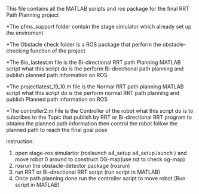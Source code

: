 This file contains all the MATLAB scripts and ros package for the final RRT Path Planning project

*The pfms_support folder contain the stage simulator which already set up the enviroment

*The Obstacle check folder is a ROS package that perform the obstacle-checking function of the project

*The Bio_lastest.m file is the Bi-directional RRT path Planning MATLAB script what this script do is the perform Bi-directional path planning and publish planned path information on ROS

*The projectlatest_19_10.m file is the Normal RRT path planning MATLAB script what this script do is the perform normal RRT path planning and publish Planned path information on ROS

*The controller2.m File is the Controller of the robot what this script do is to subcribes to the Topic that publish by RRT or Bi-directional RRT program to obtains the planned path information then control the robot follow the planned path to reach the final goal pose

instruction:
1. open stage-ros simulartor (roslaunch a4_setup a4_setup.launch ) and move robot 0 around to construct OG-map(use rqt to check og-map)
2. rosrun the obstacle-detector package (rosrun)
3. run RRT or Bi-directional RRT script (run script in MATLAB)
4. Once path planning done run the controller script to move robot.(Run script in MATLAB)
